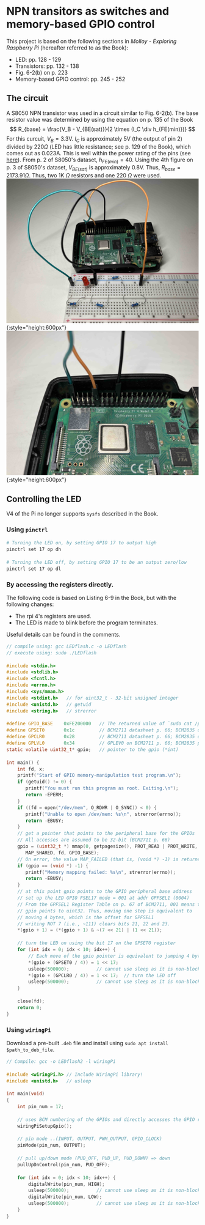 # NPN transitors as switches and memory-based GPIO control

This project is based on the following sections in *Molloy - Exploring Raspberry Pi* (hereafter referred to as the Book):
- LED: pp. 128 - 129
- Transistors: pp. 132 - 138
- Fig. 6-2(b) on p. 223
- Memory-based GPIO control: pp. 245 - 252

## The circuit
A S8050 NPN transistor was used in a circuit similar to Fig. 6-2(b). The base resistor value was determined by using the equation on p. 135 of the Book
$$
R_{base} = \frac{V_B - V_{BE(sat)}}{2 \times (I_C \div h_{FE(min)})}
$$
For this curcuit, $V_B = 3.3\text{V}$. $I_C$ is approximately 5V (the output of pin 2) divided by 220$\Omega$ (LED has little resistance; see p. 129 of the Book), which comes out as 0.023A. This is well within the power rating of the pins (see [here](./useful_info.md#the-power-rating-of-the-pins)). From p. 2 of S8050's dataset, $h_{FE(min)} = 40$. Using the 4th figure on p. 3 of S8050's dataset, $V_{BE(sat)}$ is approximately 0.8V. Thus, $R_{base}=2173.91\Omega$. Thus, two 1K $\Omega$ resistors and one 220 $\Omega$ were used.
![](figs/transistors_switches_memory_gpio_1.jpg){:style="height:600px"}
![](figs/transistors_switches_memory_gpio_2.jpg){:style="height:600px"}

## Controlling the LED
V4 of the Pi no longer supports `sysfs` described in the Book.

### Using `pinctrl`
```bash
# Turning the LED on, by setting GPIO 17 to output high 
pinctrl set 17 op dh

# Turning the LED off, by setting GPIO 17 to be an output zero/low
pinctrl set 17 op dl
```

### By accessing the registers directly.
The following code is based on Listing 6-9 in the Book, but with the following changes:
- The rpi 4's registers are used.
- The LED is made to blink before the program terminates.

Useful details can be found in the comments.
```C
// compile using: gcc LEDflash.c -o LEDflash
// execute using: sudo ./LEDflash

#include <stdio.h>
#include <stdlib.h>
#include <fcntl.h>
#include <errno.h>
#include <sys/mman.h>
#include <stdint.h>   // for uint32_t - 32-bit unsigned integer
#include <unistd.h>   // getuid
#include <string.h>   // strerror

#define GPIO_BASE    0xFE200000   // The returned value of `sudo cat /proc/iomem | grep gpio -i`
#define GPSET0       0x1c         // BCM2711 datasheet p. 66; BCM2835 datasheet p. 90
#define GPCLR0       0x28         // BCM2711 datasheet p. 66; BCM2835 datasheet p. 90
#define GPLVL0       0x34         // GPLEV0 on BCM2711 p. 66; BCM2835 p. 90
static volatile uint32_t* gpio;   // pointer to the gpio (*int)

int main() {
    int fd, x;
    printf("Start of GPIO memory-manipulation test program.\n");
    if (getuid() != 0) {
       printf("You must run this program as root. Exiting.\n");
       return -EPERM;
    }
    if ((fd = open("/dev/mem", O_RDWR | O_SYNC)) < 0) {
       printf("Unable to open /dev/mem: %s\n", strerror(errno));
       return -EBUSY;
    }
    // get a pointer that points to the peripheral base for the GPIOs
    // All accesses are assumed to be 32-bit (BCM2711 p. 66)
    gpio = (uint32_t *) mmap(0, getpagesize(), PROT_READ | PROT_WRITE,
       MAP_SHARED, fd, GPIO_BASE);
    // On error, the value MAP_FAILED (that is, (void *) -1) is returned, and errno is set to indicate the error.
    if (gpio == (void *) -1) {
       printf("Memory mapping failed: %s\n", strerror(errno));
       return -EBUSY;
    }
    // at this point gpio points to the GPIO peripheral base address
    // set up the LED GPIO FSEL17 mode = 001 at addr GPFSEL1 (0004)
    // From the GPFSEL1 Register Table on p. 67 of BCM2711, 001 means the pin is an output
    // gpio points to uint32. Thus, moving one step is equivalent to 
    // moving 4 bytes, which is the offset for GPFSEL1
    // writing NOT 7 (i.e., ~111) clears bits 21, 22 and 23.
    *(gpio + 1) = (*(gpio + 1) & ~(7 << 21) | (1 << 21));
 
    // turn the LED on using the bit 17 on the GPSET0 register
    for (int idx = 0; idx < 10; idx++) {
        // Each move of the gpio pointer is equivalent to jumping 4 bytes. Thus divide the offset by 4.
        *(gpio + (GPSET0 / 4)) = 1 << 17;
        usleep(500000);          // cannot use sleep as it is non-blocking
        *(gpio + (GPCLR0 / 4)) = 1 << 17;  // turn the LED off
        usleep(500000);          // cannot use sleep as it is non-blocking
    }
 
    close(fd);
    return 0;
}
```


### Using `wiringPi`
Download a pre-built `.deb` file and install using `sudo apt install $path_to_deb_file`.
```C
// Compile: gcc -o LEDflash2 -l wiringPi

#include <wiringPi.h> // Include WiringPi library!
#include <unistd.h>   // usleep

int main(void)
{
    int pin_num = 17;

    // uses BCM numbering of the GPIOs and directly accesses the GPIO registers.
    wiringPiSetupGpio();

    // pin mode ..(INPUT, OUTPUT, PWM_OUTPUT, GPIO_CLOCK)
    pinMode(pin_num, OUTPUT);

    // pull up/down mode (PUD_OFF, PUD_UP, PUD_DOWN) => down
    pullUpDnControl(pin_num, PUD_OFF);

    for (int idx = 0; idx < 10; idx++) {
        digitalWrite(pin_num, HIGH);
        usleep(500000);          // cannot use sleep as it is non-blocking
        digitalWrite(pin_num, LOW);
        usleep(500000);          // cannot use sleep as it is non-blocking
    }
}
```